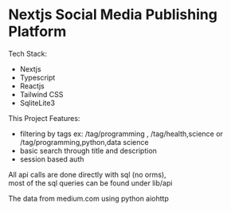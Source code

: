 # Nextjs Social Media Publishing Platform
Tech Stack:
- Nextjs
- Typescript
- Reactjs
- Tailwind CSS
- SqliteLite3 

This Project Features: 
- filtering by tags ex: /tag/programming , /tag/health,science or /tag/programming,python,data science
- basic search through title and description
- session based auth  

All api calls are done directly with sql (no orms),  
most of the sql queries can be found under lib/api

The data from medium.com using python aiohttp

